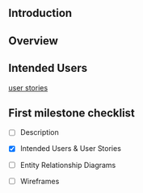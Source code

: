 ## Introduction


## Overview

## Intended Users

[user stories](docs/user-stories.md) 


## First milestone checklist
* [ ] Description
* [X] Intended Users & User Stories
* [ ] Entity Relationship Diagrams
* [ ] Wireframes






